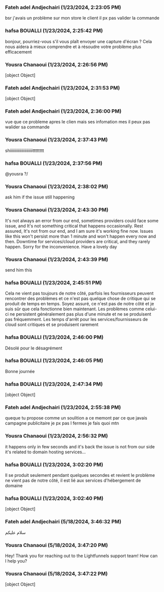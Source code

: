 ### Fateh adel Andjechairi (1/23/2024, 2:23:05 PM)

bsr j'avais un problème sur mon store le client il px pas valider la commande

### hafsa BOUALLI (1/23/2024, 2:25:42 PM)

bonjour, pourriez-vous s'il vous plaît envoyer une capture d'écran ? Cela nous aidera à mieux comprendre et à résoudre votre problème plus efficacement

### Yousra Chanaoui (1/23/2024, 2:26:56 PM)

[object Object]

### Fateh adel Andjechairi (1/23/2024, 2:31:53 PM)

[object Object]

### Fateh adel Andjechairi (1/23/2024, 2:36:00 PM)

vue que ce probleme apres le clien mais ses infomation  mes il peux pas
walider sa commande

### Yousra Chanaoui (1/23/2024, 2:37:43 PM)

shiiiiiiiiiiiiiiiiiiiiiitttttttt

### hafsa BOUALLI (1/23/2024, 2:37:56 PM)

@yousra ?/

### Yousra Chanaoui (1/23/2024, 2:38:02 PM)

ask him if the issue still happening

### Yousra Chanaoui (1/23/2024, 2:43:30 PM)

It's not always an error from our end, sometimes providers could face some issue, and It's not something critical that happens occasionally. 
Rest assured, It's not from our end, and I am sure it's working fine now. Issues like this won't persist more than 1 minute and won't happen every now and then.
Downtime for services/cloud providers are critical, and they rarely happen. 
Sorry for the inconvenience.
Have a lovely day

### Yousra Chanaoui (1/23/2024, 2:43:39 PM)

send him this

### hafsa BOUALLI (1/23/2024, 2:45:51 PM)

Cela ne vient pas toujours de notre côté, parfois les fournisseurs peuvent rencontrer des problèmes et ce n'est pas quelque chose de critique qui se produit de temps en temps. Soyez assuré, ce n'est pas de notre côté et je suis sûr que cela fonctionne bien maintenant. Les problèmes comme celui-ci ne persistent généralement pas plus d'une minute et ne se produisent pas fréquemment. Les temps d'arrêt pour les services/fournisseurs de cloud sont critiques et se produisent rarement

### hafsa BOUALLI (1/23/2024, 2:46:00 PM)

Désolé pour le désagrément

### hafsa BOUALLI (1/23/2024, 2:46:05 PM)

Bonne journée

### hafsa BOUALLI (1/23/2024, 2:47:34 PM)

[object Object]

### Fateh adel Andjechairi (1/23/2024, 2:55:38 PM)

queque tu propose comme un soulition a ce memont par ce que javais campagne
publicitaire je px pas l fermes je fais quoi mtn

### Yousra Chanaoui (1/23/2024, 2:56:32 PM)

it happens only in few seconds and it's back the issue is not from our side it's related to domain hosting services...

### hafsa BOUALLI (1/23/2024, 3:02:20 PM)

Il se produit seulement pendant quelques secondes et revient le problème ne vient pas de notre côté, il est lié aux services d'hébergement de domaine

### hafsa BOUALLI (1/23/2024, 3:02:40 PM)

[object Object]

### Fateh adel Andjechairi (5/18/2024, 3:46:32 PM)

سلام عليكم

### Yousra Chanaoui (5/18/2024, 3:47:20 PM)

Hey!
Thank you for reaching out to the Lightfunnels support team! How can I help you?

### Yousra Chanaoui (5/18/2024, 3:47:22 PM)

[object Object]
